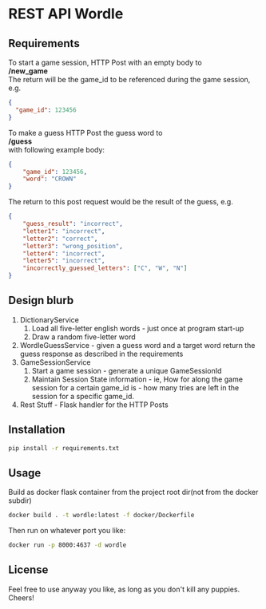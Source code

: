 # REST API Wordle
## Requirements
To start a game session, HTTP Post with an empty body to  
**/new_game**  
The return will be the game_id to be referenced during the game session, e.g.
```json
{
  "game_id": 123456
}
```

To make a guess HTTP Post the guess word to  
**/guess**  
with following example body:
```json
{
    "game_id": 123456, 
    "word": "CROWN"
}
```
The return to this post request would be the result of the guess, e.g.
```json
{
    "guess_result": "incorrect",
    "letter1": "incorrect", 
    "letter2": "correct", 
    "letter3": "wrong_position", 
    "letter4": "incorrect", 
    "letter5": "incorrect", 
    "incorrectly_guessed_letters": ["C", "W", "N"]
}
```

## Design blurb

1. DictionaryService
   1. Load all five-letter english words - just once at program start-up
   2. Draw a random five-letter word
2. WordleGuessService - given a guess word and a target word return the guess response as described in the requirements
3. GameSessionService
   1. Start a game session - generate a unique GameSessionId
   2. Maintain Session State information - ie, How for along the game session for a certain game_id is - how many tries are left in the session for a specific game_id.  
4. Rest Stuff - Flask handler for the HTTP Posts

## Installation

```bash
pip install -r requirements.txt
```

## Usage

Build as docker flask container from the project root dir(not from the docker subdir)
```bash
docker build . -t wordle:latest -f docker/Dockerfile
```

Then run on whatever port you like:
```bash
docker run -p 8000:4637 -d wordle
```

## License
Feel free to use anyway you like, as long as you don't kill any puppies. Cheers!